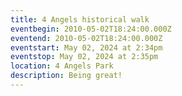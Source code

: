 ```yaml
---
title: 4 Angels historical walk
eventbegin: 2010-05-02T18:24:00.000Z
eventend: 2010-05-02T18:24:00.000Z
eventstart: May 02, 2024 at 2:34pm
eventstop: May 02, 2024 at 2:35pm
location: 4 Angels Park
description: Being great!
---
```

